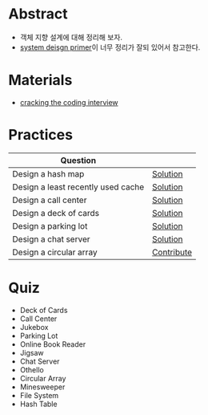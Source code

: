 # Abstract

- 객체 지향 설계에 대해 정리해 보자.
- [system deisgn primer](https://github.com/donnemartin/system-design-primer/blob/master/README.md#object-oriented-design-interview-questions-with-solutions)이 너무 정리가 잘되 있어서 참고한다.

# Materials

* [cracking the coding interview](http://www.crackingthecodinginterview.com/)

# Practices

| Question | |
|---|---|
| Design a hash map | [Solution](https://github.com/donnemartin/system-design-primer/blob/master/solutions/object_oriented_design/hash_table/hash_map.ipynb)  |
| Design a least recently used cache | [Solution](https://github.com/donnemartin/system-design-primer/blob/master/solutions/object_oriented_design/lru_cache/lru_cache.ipynb)  |
| Design a call center | [Solution](https://github.com/donnemartin/system-design-primer/blob/master/solutions/object_oriented_design/call_center/call_center.ipynb)  |
| Design a deck of cards | [Solution](https://github.com/donnemartin/system-design-primer/blob/master/solutions/object_oriented_design/deck_of_cards/deck_of_cards.ipynb)  |
| Design a parking lot | [Solution](https://github.com/donnemartin/system-design-primer/blob/master/solutions/object_oriented_design/parking_lot/parking_lot.ipynb)  |
| Design a chat server | [Solution](https://github.com/donnemartin/system-design-primer/blob/master/solutions/object_oriented_design/online_chat/online_chat.ipynb)  |
| Design a circular array | [Contribute](#contributing)  |

# Quiz

* Deck of Cards
* Call Center
* Jukebox
* Parking Lot
* Online Book Reader
* Jigsaw
* Chat Server
* Othello
* Circular Array
* Minesweeper
* File System
* Hash Table